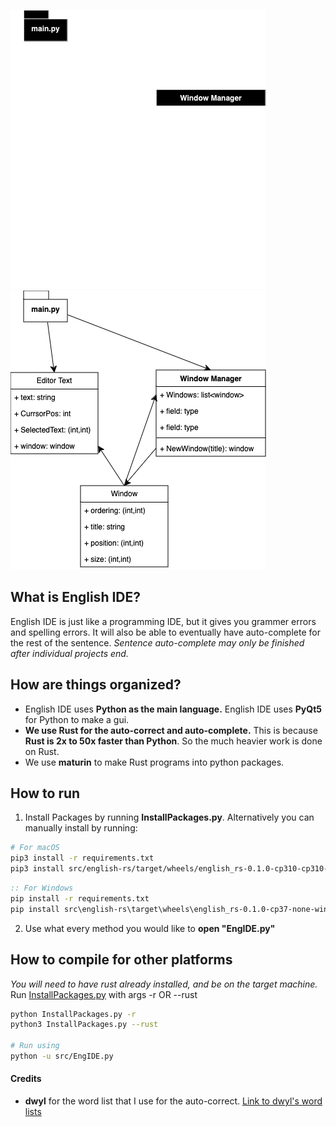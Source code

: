 ![classdiagram](https://raw.githubusercontent.com/jemrules/English-IDE/main/readmeAssets/classdiagram_dark.png#gh-dark-mode-only)
![classdiagram](https://raw.githubusercontent.com/jemrules/English-IDE/main/readmeAssets/classdiagram_light.png#gh-light-mode-only)
## What is English IDE?
English IDE is just like a programming IDE, but it gives you grammer errors and spelling errors. It will also be able to eventually have auto-complete for the rest of the sentence. *Sentence auto-complete may only be finished after individual projects end.*

## How are things organized?
- English IDE uses **Python as the main language.** English IDE uses **PyQt5** for Python to make a gui.
- **We use Rust for the auto-correct and auto-complete.** This is because **Rust is 2x to 50x faster than Python**. So the much heavier work is done on Rust.
- We use **maturin** to make Rust programs into python packages.

## How to run
1. Install Packages by running **InstallPackages.py**. Alternatively you can manually install by running:
```bash
# For macOS
pip3 install -r requirements.txt
pip3 install src/english-rs/target/wheels/english_rs-0.1.0-cp310-cp310-macosx_11_0_arm64.whl
```
```bat
:: For Windows
pip install -r requirements.txt
pip install src\english-rs\target\wheels\english_rs-0.1.0-cp37-none-win_amd64.whl
```
2. Use what every method you would like to **open "EngIDE.py"**

## How to compile for other platforms
_You will need to have rust already installed, and be on the target machine._
Run [InstallPackages.py](https://github.com/jemrules/English-IDE/blob/Windows/InstallPackages.py) with args -r OR --rust
```bash
python InstallPackages.py -r
python3 InstallPackages.py --rust

# Run using
python -u src/EngIDE.py
```

#### Credits
 - **dwyl** for the word list that I use for the auto-correct. [Link to dwyl's word lists](https://github.com/dwyl/english-words/tree/master)
